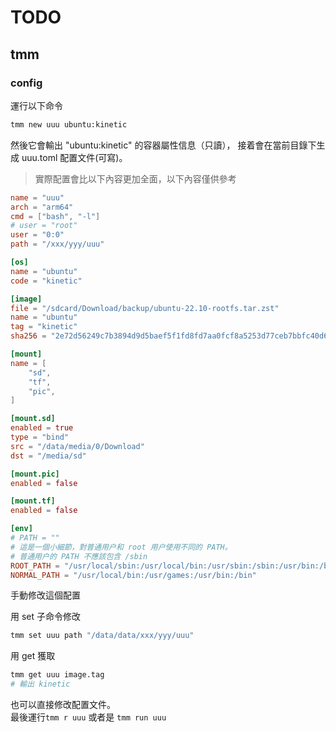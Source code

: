 # TODO

## tmm

### config

運行以下命令

```sh
tmm new uuu ubuntu:kinetic
```

然後它會輸出 "ubuntu:kinetic" 的容器屬性信息（只讀）， 接着會在當前目錄下生成 uuu.toml 配置文件(可寫)。

> 實際配置會比以下內容更加全面，以下內容僅供參考

```toml
name = "uuu"
arch = "arm64"
cmd = ["bash", "-l"]
# user = "root"
user = "0:0"
path = "/xxx/yyy/uuu"

[os]
name = "ubuntu"
code = "kinetic"

[image]
file = "/sdcard/Download/backup/ubuntu-22.10-rootfs.tar.zst"
name = "ubuntu"
tag = "kinetic"
sha256 = "2e72d56249c7b3894d9d5baef5f1fd8fd7aa0fcf8a5253d77ceb7bbfc40d660b"

[mount]
name = [
    "sd",
    "tf",
    "pic",
]

[mount.sd]
enabled = true
type = "bind"
src = "/data/media/0/Download"
dst = "/media/sd"

[mount.pic]
enabled = false

[mount.tf]
enabled = false

[env]
# PATH = ""
# 這是一個小細節，對普通用户和 root 用户使用不同的 PATH。
# 普通用户的 PATH 不應該包含 /sbin
ROOT_PATH = "/usr/local/sbin:/usr/local/bin:/usr/sbin:/sbin:/usr/bin:/bin"
NORMAL_PATH = "/usr/local/bin:/usr/games:/usr/bin:/bin"
```

手動修改這個配置

用 set 子命令修改

```sh
tmm set uuu path "/data/data/xxx/yyy/uuu"
```

用 get 獲取

```sh
tmm get uuu image.tag
# 輸出 kinetic
```

也可以直接修改配置文件。  
最後運行`tmm r uuu` 或者是 `tmm run uuu`
